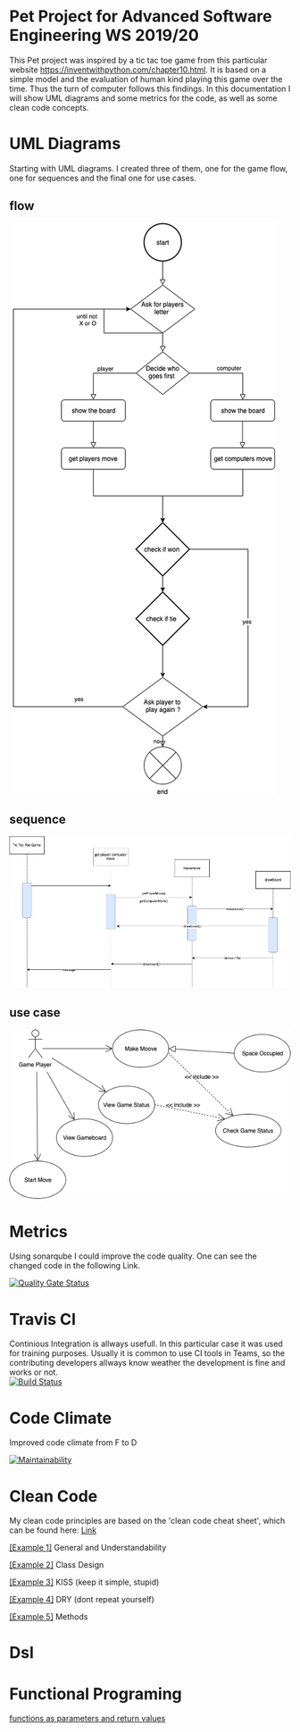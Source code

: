 # Pet Project for Advanced Software Engineering WS 2019/20
This Pet project was inspired by a tic tac toe game from this particular website <https://inventwithpython.com/chapter10.html>. It is based on a simple model and the evaluation of human kind playing this game over the time. Thus the turn of computer follows this findings. In this documentation I will show UML diagrams and some metrics for the code, as well as some clean code concepts.

# UML Diagrams
Starting with UML diagrams. I created three of them, one for the game flow, one for sequences and the final one for use cases.
## flow
![flow diagram](https://github.com/knschuckmann/pet_project/blob/master/UML/flow/flow%20Diagram.png)
## sequence
![sequence diagram](https://github.com/knschuckmann/pet_project/blob/master/UML/sequence/sequence%20Diagram-Page-2.png)
## use case
![use case diagram](https://github.com/knschuckmann/pet_project/blob/master/UML/use%20case/use%20case%20Diagram.png)

# Metrics
Using sonarqube I could improve the code quality. One can see the changed code in the following Link.

[![Quality Gate Status](https://sonarcloud.io/api/project_badges/measure?project=knschuckmann_pet_project&metric=alert_status)](https://sonarcloud.io/dashboard?id=knschuckmann_pet_project)

# Travis CI
Continious Integration is allways usefull. In this particular case it was used for training purposes. Usually it is common to use CI tools in Teams, so the contributing developers allways know weather the development is fine and works or not.  
[![Build Status](https://travis-ci.com/knschuckmann/pet_project.svg?branch=master)](https://travis-ci.com/knschuckmann/pet_project)

# Code Climate
Improved code climate from F to D

[![Maintainability](https://api.codeclimate.com/v1/badges/883bec08099168100c99/maintainability)](https://codeclimate.com/github/knschuckmann/pet_project/maintainability)
# Clean Code
My clean code principles are based on the 'clean code cheat sheet', which can be found here: [Link](https://www.planetgeek.ch/wp-content/uploads/2013/06/Clean-Code-V2.2.pdf)

[[Example 1]](https://github.com/knschuckmann/pet_project/blob/master/play.py#L35) General and Understandability

[[Example 2]](https://github.com/knschuckmann/pet_project/blob/master/TicTacToe_Game.py#L12) Class Design

[[Example 3]](https://github.com/knschuckmann/pet_project/blob/master/play.py) KISS (keep it simple, stupid)

[[Example 4]](https://github.com/knschuckmann/pet_project/blob/master/play.py) DRY (dont repeat yourself)

[[Example 5]](https://github.com/knschuckmann/pet_project/blob/master/TicTacToe_Game.py#L64) Methods

# Dsl

# Functional Programing 
[functions as parameters and return values]() 

